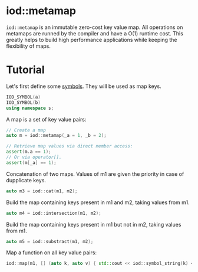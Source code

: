 iod::metamap
===============================

```iod::metamap``` is an immutable zero-cost key value map. All
operations on metamaps are runned by the compiler and have a O(1)
runtime cost. This greatly helps to build high performance
applications while keeping the flexibility of maps.

Tutorial
==========

Let's first define some [symbols](https://github.com/iodcpp/symbol). They will be
used as map keys.

```c++
IOD_SYMBOL(a)
IOD_SYMBOL(b)
using namespace s;
```

A map is a set of key value pairs:

```c++
// Create a map
auto m = iod::metamap(_a = 1, _b = 2);

// Retrieve map values via direct member access:
assert(m.a == 1);
// Or via operator[].
assert(m[_a] == 1);
```

Concatenation of two maps. Values of m1 are given the priority in case of dupplicate keys.

```c++
auto m3 = iod::cat(m1, m2);
```

Build the map containing keys present in m1 and m2, taking values from m1.

```c++
auto m4 = iod::intersection(m1, m2);
```

Build the map containing keys present in m1 but not in m2, taking values from m1.

```c++
auto m5 = iod::substract(m1, m2);
```

Map a function on all key value pairs:

```c++
iod::map(m1, [] (auto k, auto v) { std::cout << iod::symbol_string(k) << "=" << v << std::endl; });
```
